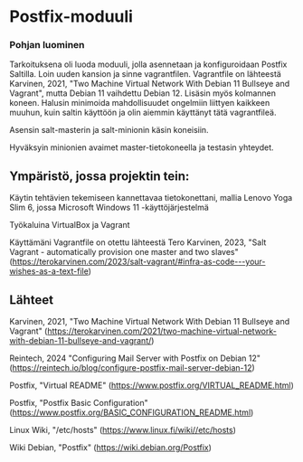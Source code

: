 # Postfix-moduuli

### Pohjan luominen
Tarkoituksena oli luoda moduuli, jolla asennetaan ja konfiguroidaan Postfix Saltilla. Loin uuden kansion ja sinne vagrantfilen. Vagrantfile on lähteestä Karvinen, 2021, "Two Machine Virtual Network With Debian 11 Bullseye and Vagrant", mutta Debian 11 vaihdettu Debian 12. Lisäsin myös kolmannen koneen. Halusin minimoida mahdollisuudet ongelmiin liittyen kaikkeen muuhun, kuin saltin käyttöön ja olin aiemmin käyttänyt tätä vagrantfileä.

Asensin salt-masterin ja salt-minionin käsin koneisiin.

Hyväksyin minionien avaimet master-tietokoneella ja testasin yhteydet.










## Ympäristö, jossa projektin tein:

Käytin tehtävien tekemiseen kannettavaa tietokonettani, mallia Lenovo Yoga Slim 6, jossa Microsoft Windows 11 -käyttöjärjestelmä

Työkaluina VirtualBox ja Vagrant

Käyttämäni Vagrantfile on otettu lähteestä Tero Karvinen, 2023, "Salt Vagrant - automatically provision one master and two slaves" (https://terokarvinen.com/2023/salt-vagrant/#infra-as-code---your-wishes-as-a-text-file)

## Lähteet

Karvinen, 2021, "Two Machine Virtual Network With Debian 11 Bullseye and Vagrant" (https://terokarvinen.com/2021/two-machine-virtual-network-with-debian-11-bullseye-and-vagrant/)

Reintech, 2024 "Configuring Mail Server with Postfix on Debian 12" (https://reintech.io/blog/configure-postfix-mail-server-debian-12)

Postfix, "Virtual README" (https://www.postfix.org/VIRTUAL_README.html)

Postfix, "Postfix Basic Configuration" (https://www.postfix.org/BASIC_CONFIGURATION_README.html)

Linux Wiki, "/etc/hosts" (https://www.linux.fi/wiki//etc/hosts)

Wiki Debian, "Postfix" (https://wiki.debian.org/Postfix)
